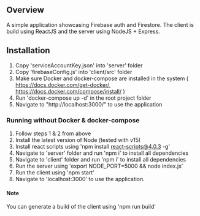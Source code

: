 ## Overview
A simple application showcasing Firebase auth and Firestore.
The client is build using ReactJS and the server using NodeJS + Express.

## Installation
1. Copy 'serviceAccountKey.json' into 'server' folder
2. Copy 'firebaseConfig.js' into 'client/src' folder
3. Make sure Docker and docker-compose are installed in the system
    (
    https://docs.docker.com/get-docker/,
    https://docs.docker.com/compose/install/
    )
4. Run 'docker-compose up -d' in the root project folder
5. Navigate to "http://localhost:3000/" to use the application

### Running without Docker & docker-compose
1. Follow steps 1 & 2 from above
2. Install the latest version of Node (tested with v15)
3. Install react scripts using 'npm install react-scripts@4.0.3 -g'
4. Navigate to 'server' folder and run 'npm i' to install all dependencies
5. Navigate to 'client' folder and run 'npm i' to install all dependencies
6. Run the server using 'export NODE_PORT=5000 && node index.js'
7. Run the client using 'npm start'
8. Navigate to 'localhost:3000' to use the application.

#### Note
You can generate a build of the client using 'npm run build'